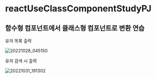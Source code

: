 # reactUseClassComponentStudyPJ
## 함수형 컴포넌트에서 클래스형 컴포넌트로 변환 연습

유저 목록 출력

![20221028_045150](https://user-images.githubusercontent.com/75942405/198385204-5e929f35-b443-4511-8273-125b590f964d.png)

유저 검색 시 출력

![20221031_191302](https://user-images.githubusercontent.com/75942405/198984764-bfc9d5cd-e965-4af8-8990-3945d5e8fdf4.png)
